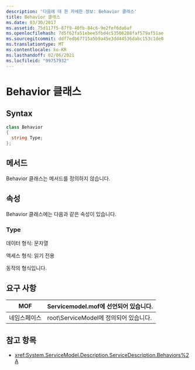 ```yaml
---
description: '다음에 대 한 자세한 정보: Behavior 클래스'
title: Behavior 클래스
ms.date: 03/30/2017
ms.assetid: 75d117f5-87f9-40fb-84c6-9e2fef6da6af
ms.openlocfilehash: 7d5f62fa51ebee5fbd4c53506208faf579af51ae
ms.sourcegitcommit: ddf7edb67715a5b9a45e3dd44536dabc153c1de0
ms.translationtype: MT
ms.contentlocale: ko-KR
ms.lasthandoff: 02/06/2021
ms.locfileid: "99757932"
---
```

# <a name="behavior-class"></a>Behavior 클래스

## <a name="syntax"></a>Syntax  
  
```csharp
class Behavior  
{  
  string Type;  
};  
```  
  
## <a name="methods"></a>메서드  

 Behavior 클래스는 메서드를 정의하지 않습니다.  
  
## <a name="properties"></a>속성  

 Behavior 클래스에는 다음과 같은 속성이 있습니다.  
  
### <a name="type"></a>Type  

 데이터 형식: 문자열  
  
 액세스 형식: 읽기 전용  
  
 동작의 형식입니다.  
  
## <a name="requirements"></a>요구 사항  
  
|MOF|Servicemodel.mof에 선언되어 있습니다.|  
|---------|-----------------------------------|  
|네임스페이스|root\ServiceModel에 정의되어 있습니다.|  
  
## <a name="see-also"></a>참고 항목

- <xref:System.ServiceModel.Description.ServiceDescription.Behaviors%2A>
